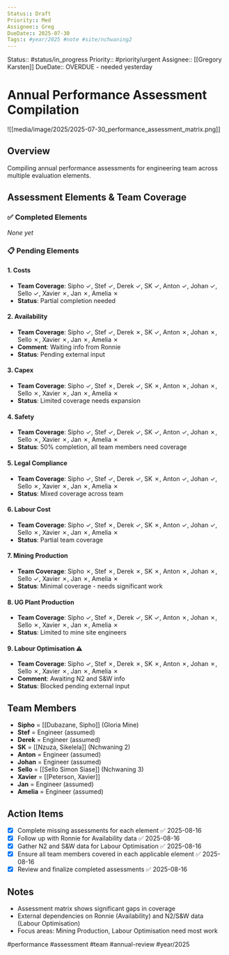 ```yaml
---
Status:: Draft
Priority:: Med
Assignee:: Greg
DueDate:: 2025-07-30
Tags:: #year/2025 #note #site/nchwaning2
---
```


Status:: #status/in_progress
Priority:: #priority/urgent
Assignee:: [[Gregory Karsten]]
DueDate:: OVERDUE - needed yesterday

# Annual Performance Assessment Compilation

![[media/image/2025/2025-07-30_performance_assessment_matrix.png]]

## Overview
Compiling annual performance assessments for engineering team across multiple evaluation elements.

## Assessment Elements & Team Coverage

### ✅ Completed Elements
*None yet*

### 📋 Pending Elements

#### 1. **Costs** 
- **Team Coverage**: Sipho ✓, Stef ✓, Derek ✓, SK ✓, Anton ✓, Johan ✓, Sello ✓, Xavier ✗, Jan ✗, Amelia ✗
- **Status**: Partial completion needed

#### 2. **Availability**
- **Team Coverage**: Sipho ✓, Stef ✓, Derek ✗, SK ✓, Anton ✗, Johan ✗, Sello ✗, Xavier ✗, Jan ✗, Amelia ✗  
- **Comment**: Waiting info from Ronnie
- **Status**: Pending external input

#### 3. **Capex**
- **Team Coverage**: Sipho ✓, Stef ✗, Derek ✓, SK ✗, Anton ✗, Johan ✗, Sello ✗, Xavier ✗, Jan ✗, Amelia ✗
- **Status**: Limited coverage needs expansion

#### 4. **Safety**
- **Team Coverage**: Sipho ✓, Stef ✓, Derek ✓, SK ✓, Anton ✓, Johan ✗, Sello ✗, Xavier ✗, Jan ✗, Amelia ✗
- **Status**: 50% completion, all team members need coverage

#### 5. **Legal Compliance**
- **Team Coverage**: Sipho ✓, Stef ✓, Derek ✓, SK ✗, Anton ✓, Johan ✓, Sello ✗, Xavier ✗, Jan ✗, Amelia ✗
- **Status**: Mixed coverage across team

#### 6. **Labour Cost**
- **Team Coverage**: Sipho ✓, Stef ✗, Derek ✓, SK ✗, Anton ✓, Johan ✓, Sello ✗, Xavier ✗, Jan ✗, Amelia ✗
- **Status**: Partial team coverage

#### 7. **Mining Production**
- **Team Coverage**: Sipho ✗, Stef ✗, Derek ✗, SK ✗, Anton ✗, Johan ✗, Sello ✓, Xavier ✗, Jan ✗, Amelia ✗
- **Status**: Minimal coverage - needs significant work

#### 8. **UG Plant Production**
- **Team Coverage**: Sipho ✓, Stef ✗, Derek ✓, SK ✓, Anton ✗, Johan ✗, Sello ✗, Xavier ✗, Jan ✗, Amelia ✗
- **Status**: Limited to mine site engineers

#### 9. **Labour Optimisation** ⚠️
- **Team Coverage**: Sipho ✓, Stef ✗, Derek ✗, SK ✗, Anton ✗, Johan ✗, Sello ✗, Xavier ✗, Jan ✗, Amelia ✗
- **Comment**: Awaiting N2 and S&W info
- **Status**: Blocked pending external input

## Team Members
- **Sipho** = [[Dubazane, Sipho]] (Gloria Mine)
- **Stef** = Engineer (assumed)
- **Derek** = Engineer (assumed) 
- **SK** = [[Nzuza, Sikelela]] (Nchwaning 2)
- **Anton** = Engineer (assumed)
- **Johan** = Engineer (assumed)
- **Sello** = [[Sello Simon Siase]] (Nchwaning 3)
- **Xavier** = [[Peterson, Xavier]]
- **Jan** = Engineer (assumed)
- **Amelia** = Engineer (assumed)

## Action Items
- [x] Complete missing assessments for each element ✅ 2025-08-16
- [x] Follow up with Ronnie for Availability data ✅ 2025-08-16
- [x] Gather N2 and S&W data for Labour Optimisation ✅ 2025-08-16
- [x] Ensure all team members covered in each applicable element ✅ 2025-08-16
- [x] Review and finalize completed assessments ✅ 2025-08-16

## Notes
- Assessment matrix shows significant gaps in coverage
- External dependencies on Ronnie (Availability) and N2/S&W data (Labour Optimisation)
- Focus areas: Mining Production, Labour Optimisation need most work

#performance #assessment #team #annual-review #year/2025